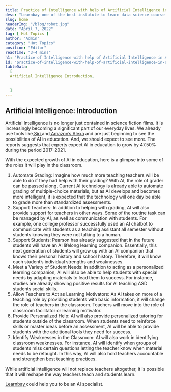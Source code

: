 ```yaml
---
title: Practice of Intelligence with help of Artificial Intelligence in Academics
desc: "Learnbay one of the best instutute to learn data science course in India, so Enroll Now And Get Your Dream Job!"
slug: home
headerImg: "/blog/robot.jpg"
date: "April 7, 2022"
tag: [ Hot Topics ]
author: "Admin"
category: "Hot Topics"
position: "Editor"
readTime: "3-4 mins"
h1: "Practice of Intelligence with help of Artificial Intelligence in Academics"
id: "practice-of-intelligence-with-help-of-artificial-intelligence-in-academics"
tableData:
  [
  Artificial Intelligence Introduction,

    
  ]
---
```


## Artificial Intelligence: Introduction

Artificial Intelligence is no longer just contained in science fiction films. It is increasingly becoming a significant part of our everyday lives. We already use tools like[ Siri](https://www.apple.com/in/siri/)<span style="text-decoration:underline;"> </span>and[ Amazon’s Alexa](https://developer.amazon.com/en-US/alexa) and are just beginning to see the possibilities of AI in education. And, we should expect to see more. The reports suggests that experts expect AI in education to grow by 47.50% during the period 2017-2021.

With the expected growth of AI in education, here is a glimpse into some of the roles it will play in the classroom.



1. Automate Grading: Imagine how much more teaching teachers will be able to do if they had help with their grading? With AI, the role of grader can be passed along. Current AI technology is already able to automate grading of multiple-choice materials, but as AI develops and becomes more intelligent, it is expected that the technology will one day be able to grade more than standardized assessments.
2. Support Teachers: In addition to helping with grading, AI will also provide support for teachers in other ways. Some of the routine task can be managed by AI, as well as communication with students. For example, one college professor successfully used an AI chatbot to communicate with students as a teaching assistant all semester without students knowing they were not talking to a human.
3. Support Students: Pearson has already suggested that in the future students will have an AI lifelong learning companion. Essentially, this next generation of students will grow up with an AI companion that knows their personal history and school history. Therefore, it will know each student’s individual strengths and weaknesses.
4. Meet a Variety of Student Needs: In addition to acting as a personalized learning companion, AI will also be able to help students with special needs by adapting materials to lead them to success. For instance, studies are already showing positive results for AI teaching ASD students social skills.
5. Allow Teachers to Act as Learning Motivators: As AI takes on more of a teaching role by providing students with basic information, it will change the role of teachers in the classroom. Teachers will move into the role of classroom facilitator or learning motivator.
6. Provide Personalized Help: AI will also provide personalized tutoring for students outside of the classroom. When students need to reinforce skills or master ideas before an assessment, AI will be able to provide students with the additional tools they need for success.
7. Identify Weaknesses in the Classroom: AI will also work in identifying classroom weaknesses. For instance, AI will identify when groups of students miss certain questions letting the teacher know when material needs to be retaught. In this way, AI will also hold teachers accountable and strengthen best teaching practices.

While artificial intelligence will not replace teachers altogether, it is possible that it will reshape the way teachers teach and students learn.

[Learnbay ](https://www.learnbay.co/data-science-course/artificial-intelligence-certification/)could help you to be an AI specialist.

